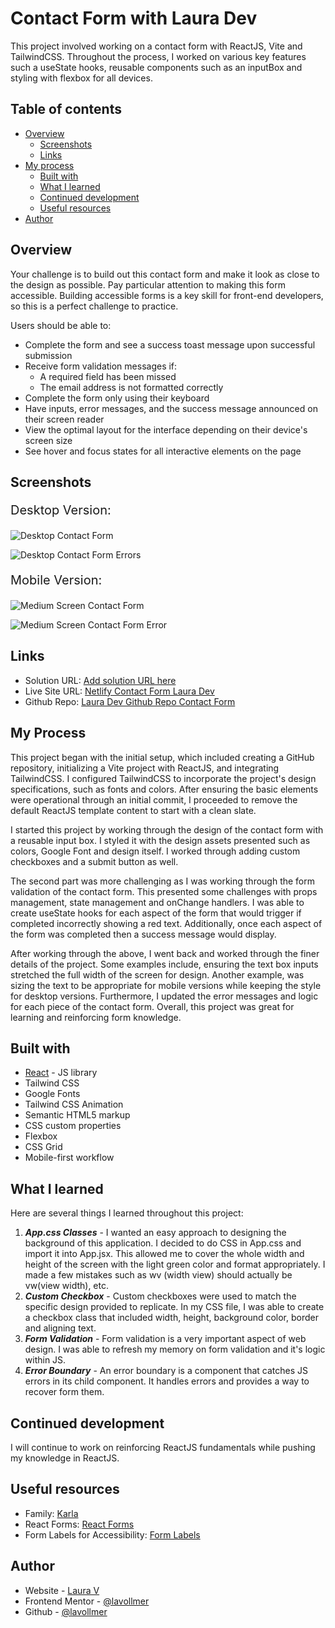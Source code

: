 # Contact Form with Laura Dev

This project involved working on a contact form with ReactJS, Vite and TailwindCSS. Throughout the process, I worked on various key features such a useState hooks, reusable components such as an inputBox and styling with flexbox for all devices.

## Table of contents

- [Overview](#overview)
  - [Screenshots](#screenshots)
  - [Links](#links)
- [My process](#my-process)
  - [Built with](#built-with)
  - [What I learned](#what-i-learned)
  - [Continued development](#continued-development)
  - [Useful resources](#useful-resources)
- [Author](#author)

## Overview

Your challenge is to build out this contact form and make it look as close to the design as possible. Pay particular attention to making this form accessible. Building accessible forms is a key skill for front-end developers, so this is a perfect challenge to practice.

Users should be able to:

- Complete the form and see a success toast message upon successful submission
- Receive form validation messages if:
  - A required field has been missed
  - The email address is not formatted correctly
- Complete the form only using their keyboard
- Have inputs, error messages, and the success message announced on their screen reader
- View the optimal layout for the interface depending on their device's screen size
- See hover and focus states for all interactive elements on the page

## Screenshots

<p style="font-size:20px;">Desktop Version:</p>

![Desktop Contact Form](./src/assets/desktop.png)

![Desktop Contact Form Errors](./src/assets/desktopError.png)

<p style="font-size:20px;">Mobile Version:</p>

![Medium Screen Contact Form](./src/assets/mediumScreens.png)

![Medium Screen Contact Form Error](./src/assets/mediumScreensError.png)


## Links

- Solution URL: [Add solution URL here](https://your-solution-url.com)
- Live Site URL: [Netlify Contact Form Laura Dev](https://contact-form-lauradev.netlify.app/)
- Github Repo: [Laura Dev Github Repo Contact Form](https://github.com/lavollmer/contact-form)

## My Process

This project began with the initial setup, which included creating a GitHub repository, initializing a Vite project with ReactJS, and integrating TailwindCSS. I configured TailwindCSS to incorporate the project's design specifications, such as fonts and colors. After ensuring the basic elements were operational through an initial commit, I proceeded to remove the default ReactJS template content to start with a clean slate.

I started this project by working through the design of the contact form with a reusable input box. I styled it with the design assets presented such as colors, Google Font and design itself. I worked through adding custom checkboxes and a submit button as well.

The second part was more challenging as I was working through the form validation of the contact form. This presented some challenges with props management, state management and onChange handlers. I was able to create useState hooks for each aspect of the form that would trigger if completed incorrectly showing a red text. Additionally, once each aspect of the form was completed then a success message would display.

After working through the above, I went back and worked through the finer details of the project. Some examples include, ensuring the text box inputs stretched the full width of the screen for design. Another example, was sizing the text to be appropriate for mobile versions while keeping the style for desktop versions. Furthermore, I updated the error messages and logic for each piece of the contact form. Overall, this project was great for learning and reinforcing form knowledge.


## Built with

- [React](https://reactjs.org/) - JS library
- Tailwind CSS
- Google Fonts
- Tailwind CSS Animation
- Semantic HTML5 markup
- CSS custom properties
- Flexbox
- CSS Grid
- Mobile-first workflow

## What I learned

Here are several things I learned throughout this project:

1. **_App.css Classes_** - I wanted an easy approach to designing the background of this application. I decided to do CSS in App.css and import it into App.jsx. This allowed me to cover the whole width and height of the screen with the light green color and format appropriately. I made a few mistakes such as wv (width view) should actually be vw(view width), etc.
2. **_Custom Checkbox_** - Custom checkboxes were used to match the specific design provided to replicate. In my CSS file, I was able to create a checkbox class that included width, height, background color, border and aligning text.
3. **_Form Validation_** - Form validation is a very important aspect of web design. I was able to refresh my memory on form validation and it's logic within JS.
4. **_Error Boundary_** - An error boundary is a component that catches JS errors in its child component. It handles errors and provides a way to recover form them.

## Continued development

I will continue to work on reinforcing ReactJS fundamentals while pushing my knowledge in ReactJS.

## Useful resources

- Family: [Karla](https://fonts.google.com/specimen/Karla)
- React Forms: [React Forms](https://react.dev/reference/react-dom/components/form)
- Form Labels for Accessibility: [Form Labels](https://dequeuniversity.com/rules/axe/4.9/label)

## Author

- Website - [Laura V](www.lauradeveloper.com)
- Frontend Mentor - [@lavollmer](https://www.frontendmentor.io/profile/lavollmer)
- Github - [@lavollmer](https://github.com/lavollmer)

